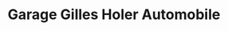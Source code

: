 ---
title: "Garage Gilles Holer Automobile"
url: /roquebrune-sur-argens/garage-gilles-holer-automobile/
shop: réparation de voitures
---